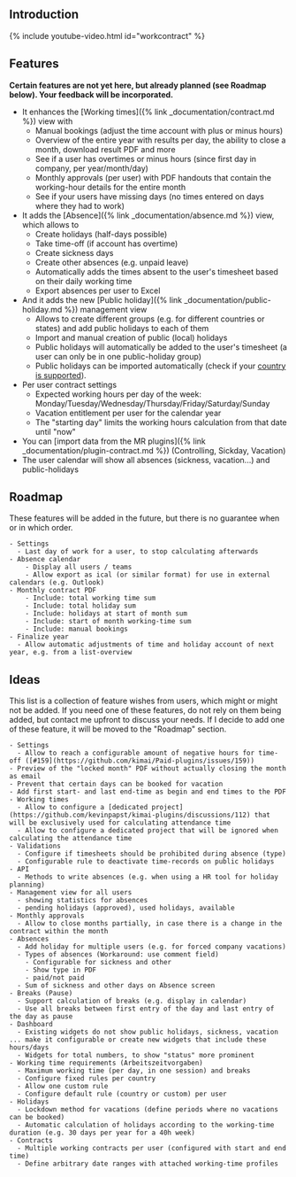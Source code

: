 
## Introduction

{% include youtube-video.html id="workcontract" %}

## Features

**Certain features are not yet here, but already planned (see Roadmap below). Your feedback will be incorporated.**

- It enhances the [Working times]({% link _documentation/contract.md %}) view with 
  - Manual bookings (adjust the time account with plus or minus hours)
  - Overview of the entire year with results per day, the ability to close a month, download result PDF and more
  - See if a user has overtimes or minus hours (since first day in company, per year/month/day)
  - Monthly approvals (per user) with PDF handouts that contain the working-hour details for the entire month
  - See if your users have missing days (no times entered on days where they had to work)
- It adds the [Absence]({% link _documentation/absence.md %}) view, which allows to
  - Create holidays (half-days possible)
  - Take time-off (if account has overtime)
  - Create sickness days
  - Create other absences (e.g. unpaid leave)
  - Automatically adds the times absent to the user's timesheet based on their daily working time
  - Export absences per user to Excel
- And it adds the new [Public holiday]({% link _documentation/public-holiday.md %}) management view
  - Allows to create different groups (e.g. for different countries or states) and add public holidays to each of them 
  - Import and manual creation of public (local) holidays
  - Public holidays will automatically be added to the user's timesheet (a user can only be in one public-holiday group)
  - Public holidays can be imported automatically (check if your [country is supported](https://www.yasumi.dev/docs/providers/)).
- Per user contract settings
  - Expected working hours per day of the week: Monday/Tuesday/Wednesday/Thursday/Friday/Saturday/Sunday
  - Vacation entitlement per user for the calendar year
  - The "starting day" limits the working hours calculation from that date until "now"  
- You can [import data from the MR plugins]({% link _documentation/plugin-contract.md %}) (Controlling, Sickday, Vacation)
- The user calendar will show all absences (sickness, vacation...) and public-holidays

## Roadmap

These features will be added in the future, but there is no guarantee when or in which order.

```
- Settings
  - Last day of work for a user, to stop calculating afterwards
- Absence calendar
    - Display all users / teams
    - Allow export as ical (or similar format) for use in external calendars (e.g. Outlook)
- Monthly contract PDF
    - Include: total working time sum
    - Include: total holiday sum
    - Include: holidays at start of month sum
    - Include: start of month working-time sum
    - Include: manual bookings
- Finalize year
  - Allow automatic adjustments of time and holiday account of next year, e.g. from a list-overview
```

## Ideas 

This list is a collection of feature wishes from users, which might or might not be added. 
If you need one of these features, do not rely on them being added, but contact me upfront to discuss your needs.
If I decide to add one of these feature, it will be moved to the "Roadmap" section.

```
- Settings
  - Allow to reach a configurable amount of negative hours for time-off ([#159](https://github.com/kimai/Paid-plugins/issues/159))
- Preview of the "locked month" PDF without actually closing the month as email
- Prevent that certain days can be booked for vacation
- Add first start- and last end-time as begin and end times to the PDF
- Working times
  - Allow to configure a [dedicated project](https://github.com/kevinpapst/kimai-plugins/discussions/112) that will be exclusively used for calculating attendance time 
  - Allow to configure a dedicated project that will be ignored when calculating the attendance time
- Validations
  - Configure if timesheets should be prohibited during absence (type)
  - Configurable rule to deactivate time-records on public holidays
- API 
  - Methods to write absences (e.g. when using a HR tool for holiday planning)
- Management view for all users
  - showing statistics for absences
  - pending holidays (approved), used holidays, available
- Monthly approvals
  - Allow to close months partially, in case there is a change in the contract within the month
- Absences
  - Add holiday for multiple users (e.g. for forced company vacations)
  - Types of absences (Workaround: use comment field)
    - Configurable for sickness and other
    - Show type in PDF
    - paid/not paid
  - Sum of sickness and other days on Absence screen
- Breaks (Pause)
  - Support calculation of breaks (e.g. display in calendar)
  - Use all breaks between first entry of the day and last entry of the day as pause
- Dashboard
  - Existing widgets do not show public holidays, sickness, vacation ... make it configurable or create new widgets that include these hours/days
  - Widgets for total numbers, to show "status" more prominent
- Working time requirements (Arbeitszeitvorgaben)
  - Maximum working time (per day, in one session) and breaks
  - Configure fixed rules per country
  - Allow one custom rule
  - Configure default rule (country or custom) per user
- Holidays
  - Lockdown method for vacations (define periods where no vacations can be booked)
  - Automatic calculation of holidays according to the working-time duration (e.g. 30 days per year for a 40h week) 
- Contracts 
  - Multiple working contracts per user (configured with start and end time)
  - Define arbitrary date ranges with attached working-time profiles
```
